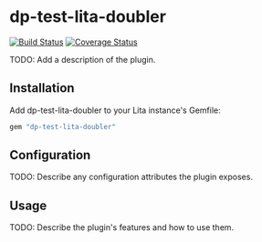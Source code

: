 # dp-test-lita-doubler

[![Build Status](https://travis-ci.org/dapengli2005/dp-test-lita-doubler.png?branch=master)](https://travis-ci.org/dapengli2005/dp-test-lita-doubler)
[![Coverage Status](https://coveralls.io/repos/dapengli2005/dp-test-lita-doubler/badge.png)](https://coveralls.io/r/dapengli2005/dp-test-lita-doubler)

TODO: Add a description of the plugin.

## Installation

Add dp-test-lita-doubler to your Lita instance's Gemfile:

``` ruby
gem "dp-test-lita-doubler"
```

## Configuration

TODO: Describe any configuration attributes the plugin exposes.

## Usage

TODO: Describe the plugin's features and how to use them.
